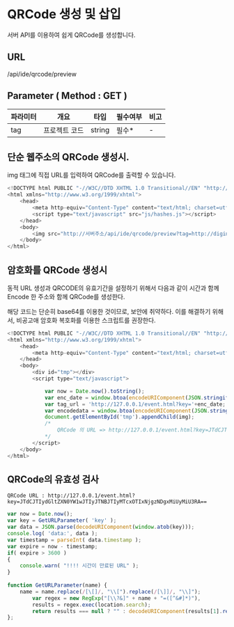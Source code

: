 QRCode 생성 및 삽입
==========================

서버 API를 이용하여 쉽게 QRCode를 생성합니다.

## URL

/api/ide/qrcode/preview

## Parameter ( Method : GET )

|파라미터|개요|타입|필수여부|비고|
|------|---|---|---|---|
|tag|프로젝트 코드|string|필수*|-|

## 단순 웹주소의 QRCode 생성시.

img 태그에 직접 URL를 입력하여 QRCode를 출력할 수 있습니다.

```javascript
<!DOCTYPE html PUBLIC "-//W3C//DTD XHTML 1.0 Transitional//EN" "http://www.w3.org/TR/xhtml1/DTD/xhtml1-transitional.dtd">
<html xmlns="http://www.w3.org/1999/xhtml">
    <head>
        <meta http-equiv="Content-Type" content="text/html; charset=utf-8" />
        <script type="text/javascript" src="js/hashes.js"></script>
    </head>
    <body>
        <img src="http://서버주소/api/ide/qrcode/preview?tag=http://digimix.co.kr">
    </body>
</html>
```

## 암호화를 QRCode 생성시

동적 URL 생성과 QRCODE의 유효기간을 설정하기 위해서 다음과 같이 시간과 함께 Encode 한 주소와 함께 QRCode를 생성한다.

해당 코드는 단순히 base64를 이용한 것이므로, 보안에 취약하다. 이를 해결하기 위해서, 비공고애 암호화 복호화를 이용한 스크립트를 권장한다.

```javascript
<!DOCTYPE html PUBLIC "-//W3C//DTD XHTML 1.0 Transitional//EN" "http://www.w3.org/TR/xhtml1/DTD/xhtml1-transitional.dtd">
<html xmlns="http://www.w3.org/1999/xhtml">
    <head>
        <meta http-equiv="Content-Type" content="text/html; charset=utf-8" />
    </head>
    <body>
        <div id="tmp"></div>
        <script type="text/javascript">

            var now = Date.now().toString();
            var enc_date = window.btoa(encodeURIComponent(JSON.stringify( { timestamp : now } )));
            var tag_url = 'http://127.0.0.1/event.html?key='+enc_date;
			var encodedata = window.btoa(encodeURIComponent(JSON.stringify( { tag : tag_url } )));
            document.getElementById('tmp').appendChild(img);
            /*
                QRCode 의 URL => http://127.0.0.1/event.html?key=JTdCJTIydGltZXN0YW1wJTIyJTNBJTIyMTcxOTIxNjgzNDgxMiUyMiU3RA==
            */
        </script>
    </body>
</html>

```
## QRCode의 유효성 검사

    QRCode URL : http://127.0.0.1/event.html?key=JTdCJTIydGltZXN0YW1wJTIyJTNBJTIyMTcxOTIxNjgzNDgxMiUyMiU3RA==

```javascript
var now = Date.now();
var key = GetURLParameter( 'key' );
var data = JSON.parse(decodeURIComponent(window.atob(key)));
console.log( 'data:', data );
var timestamp = parseInt( data.timestamp );
var expire = now - timestamp;
if( expire > 3600 )
{
	console.warn( "!!!! 시간이 만료된 URL" );
}
			
function GetURLParameter(name) {
	name = name.replace(/[\[]/, "\\[").replace(/[\]]/, "\\]");
        var regex = new RegExp("[\\?&]" + name + "=([^&#]*)"),
        results = regex.exec(location.search);
        return results === null ? "" : decodeURIComponent(results[1].replace(/\+/g, " "));
};
```
